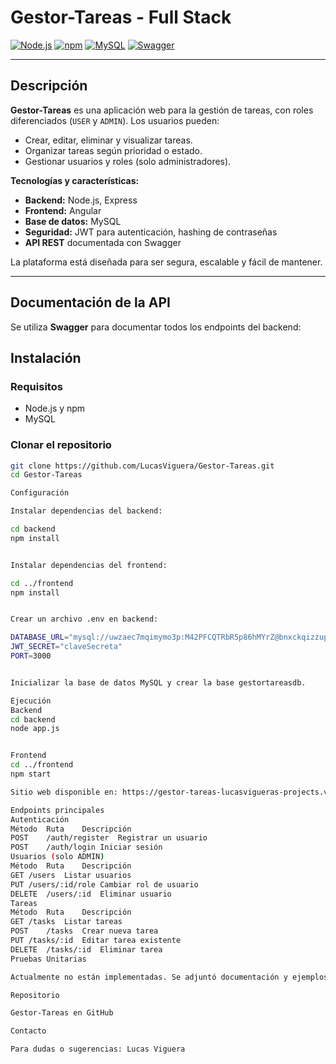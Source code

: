 # Gestor-Tareas - Full Stack

[![Node.js](https://img.shields.io/badge/Node.js-18.x-green)](https://nodejs.org/)
[![npm](https://img.shields.io/badge/npm-9.x-blue)](https://www.npmjs.com/)
[![MySQL](https://img.shields.io/badge/MySQL-8.x-orange)](https://www.mysql.com/)
[![Swagger](https://img.shields.io/badge/Swagger-API-yellow)](http://localhost:3000/api-docs)

---

## Descripción
**Gestor-Tareas** es una aplicación web para la gestión de tareas, con roles diferenciados (`USER` y `ADMIN`). Los usuarios pueden:

- Crear, editar, eliminar y visualizar tareas.  
- Organizar tareas según prioridad o estado.  
- Gestionar usuarios y roles (solo administradores).

**Tecnologías y características:**

- **Backend:** Node.js, Express  
- **Frontend:** Angular  
- **Base de datos:** MySQL  
- **Seguridad:** JWT para autenticación, hashing de contraseñas  
- **API REST** documentada con Swagger  

La plataforma está diseñada para ser segura, escalable y fácil de mantener.

---

## Documentación de la API
Se utiliza **Swagger** para documentar todos los endpoints del backend:


## Instalación

### Requisitos
- Node.js y npm  
- MySQL  

### Clonar el repositorio
```bash
git clone https://github.com/LucasViguera/Gestor-Tareas.git
cd Gestor-Tareas

Configuración

Instalar dependencias del backend:

cd backend
npm install


Instalar dependencias del frontend:

cd ../frontend
npm install


Crear un archivo .env en backend:

DATABASE_URL="mysql://uwzaec7mqimymo3p:M42PFCQTRbR5p86hMYrZ@bnxckqizzupy4akvlyql-mysql.services.clever-cloud.com:3306/bnxckqizzupy4akvlyql"
JWT_SECRET="claveSecreta"
PORT=3000


Inicializar la base de datos MySQL y crear la base gestortareasdb.

Ejecución
Backend
cd backend
node app.js


Frontend
cd ../frontend
npm start

Sitio web disponible en: https://gestor-tareas-lucasvigueras-projects.vercel.app/home

Endpoints principales
Autenticación
Método	Ruta	Descripción
POST	/auth/register	Registrar un usuario
POST	/auth/login	Iniciar sesión
Usuarios (solo ADMIN)
Método	Ruta	Descripción
GET	/users	Listar usuarios
PUT	/users/:id/role	Cambiar rol de usuario
DELETE	/users/:id	Eliminar usuario
Tareas
Método	Ruta	Descripción
GET	/tasks	Listar tareas
POST	/tasks	Crear nueva tarea
PUT	/tasks/:id	Editar tarea existente
DELETE	/tasks/:id	Eliminar tarea
Pruebas Unitarias

Actualmente no están implementadas. Se adjuntó documentación y ejemplos de pruebas en la carpeta docs.

Repositorio

Gestor-Tareas en GitHub

Contacto

Para dudas o sugerencias: Lucas Viguera